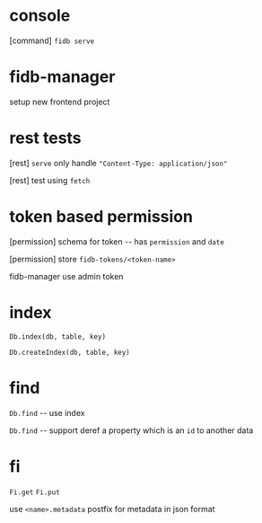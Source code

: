 # console

[command] `fidb serve`

# fidb-manager

setup new frontend project

# rest tests

[rest] `serve` only handle `"Content-Type: application/json"`

[rest] test using `fetch`

# token based permission

[permission] schema for token -- has `permission` and `date`

[permission] store `fidb-tokens/<token-name>`

fidb-manager use admin token

# index

`Db.index(db, table, key)`

`Db.createIndex(db, table, key)`

# find

`Db.find` -- use index

`Db.find` -- support deref a property which is an `id` to another data

# fi

`Fi.get`
`Fi.put`

use `<name>.metadata` postfix for metadata in json format
